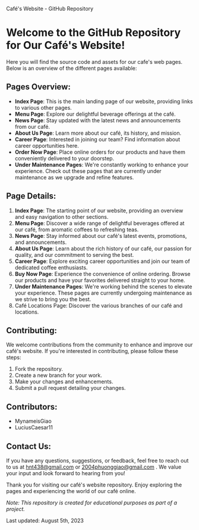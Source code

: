 Café's Website - GitHub Repository
# Welcome to the GitHub Repository for Our Café's Website!

Here you will find the source code and assets for our cafe's web pages. Below is an overview of the different pages available:

## Pages Overview:
- **Index Page**: This is the main landing page of our website, providing links to various other pages.
- **Menu Page**: Explore our delightful beverage offerings at the café.
- **News Page**: Stay updated with the latest news and announcements from our café.
- **About Us Page**: Learn more about our café, its history, and mission.
- **Career Page**: Interested in joining our team? Find information about career opportunities here.
- **Order Now Page**: Place online orders for our products and have them conveniently delivered to your doorstep.
- **Under Maintenance Pages**: We're constantly working to enhance your experience. Check out these pages that are currently under maintenance as we upgrade and refine features.

## Page Details:
1. **Index Page**: The starting point of our website, providing an overview and easy navigation to other sections.
2. **Menu Page**: Discover a wide range of delightful beverages offered at our café, from aromatic coffees to refreshing teas.
3. **News Page**: Stay informed about our café's latest events, promotions, and announcements.
4. **About Us Page**: Learn about the rich history of our café, our passion for quality, and our commitment to serving the best.
5. **Career Page**: Explore exciting career opportunities and join our team of dedicated coffee enthusiasts.
6. **Buy Now Page**: Experience the convenience of online ordering. Browse our products and have your favorites delivered straight to your home.
7. **Under Maintenance Pages**: We're working behind the scenes to elevate your experience. These pages are currently undergoing maintenance as we strive to bring you the best.
8. Café Locations Page: Discover the various branches of our café and locations.

## Contributing:
We welcome contributions from the community to enhance and improve our café's website. If you're interested in contributing, please follow these steps:

1. Fork the repository.
2. Create a new branch for your work.
3. Make your changes and enhancements.
4. Submit a pull request detailing your changes.

## Contributors:
- MynameisGiao
- LuciusCaesar11

## Contact Us:
If you have any questions, suggestions, or feedback, feel free to reach out to us at hnt438@gmail.com or 2004phuonggiao@gmail.com . We value your input and look forward to hearing from you!

Thank you for visiting our café's website repository. Enjoy exploring the pages and experiencing the world of our café online.

*Note: This repository is created for educational purposes as part of a project.*

Last updated: August 5th, 2023
